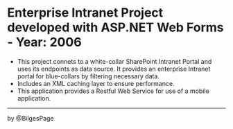 Enterprise Intranet Project developed with ASP.NET Web Forms - Year: 2006
===============
- This project connets to a white-collar SharePoint Intranet Portal and uses its endpoints as data source. It provides an enterprise Intranet portal for blue-collars by filtering necessary data.
- Includes an XML caching layer to ensure performance.
- This application provides a Restful Web Service for use of a mobile application.

-------------------

by @BilgesPage
